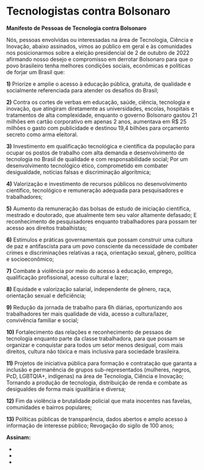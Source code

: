 # Tecnologistas contra Bolsonaro


**Manifesto de Pessoas de Tecnologia contra Bolsonaro**

Nós, pessoas envolvidas ou interessadas na área de Tecnologia, Ciência e Inovação, abaixo assinados, vimos ao público em geral e às comunidades nos posicionarmos sobre a eleição presidencial de 2 de outubro de 2022 afirmando nosso desejo e compromisso em derrotar Bolsonaro para que o povo brasileiro tenha melhores condições sociais, econômicas e políticas de forjar um Brasil que:  

**1)** Priorize e amplie o acesso à educação pública, gratuita, de qualidade e socialmente referenciada para atender os desafios do Brasil; 

**2)** Contra os cortes de verbas em educação, saúde, ciência, tecnologia e inovação, que atingiram diretamente as universidades, escolas, hospitais e tratamentos de alta complexidade, enquanto o governo Bolsonaro gastou 21 milhões em cartão corporativo em apenas 2 anos, aumentava em R$ 25 milhões o gasto com publicidade e destinou 19,4 bilhões para orçamento secreto como arma eleitoral. 

**3)** Investimento em qualificação tecnológica e científica da população para ocupar os postos de trabalho com alta demanda e desenvolvimento de tecnologia no Brasil de qualidade e com responsabilidade social; Por um desenvolvimento tecnológico ético, comprometido em combater desigualdade, notícias falsas e discriminação algorítmica; 

**4)** Valorização e investimento de recursos públicos no desenvolvimento científico, tecnológico e remuneração adequada para pesquisadores e trabalhadores;

**5)** Aumento da remuneração das bolsas de estudo de iniciação científica, mestrado e doutorado, que atualmente tem seu valor altamente defasado; E reconhecimento de pesquisadores enquanto trabalhadores para possam ter acesso aos direitos trabalhistas;

**6)** Estimulos e práticas governamentais que possam construir uma cultura de paz e antifascista para um povo consciente da necessidade de combater crimes e discriminações relativas a raça, orientação sexual, gênero, política e socioeconômico; 

**7)** Combate à violência por meio do acesso à educação, emprego, qualificação profissional, acesso cultural e lazer;

**8)** Equidade e valorização salarial, independente de gênero, raça, orientação sexual e deficiência;


**9)** Redução da jornada de trabalho para 6h diárias, oportunizando aos trabalhadores ter mais qualidade de vida, acesso a cultura/lazer, convivência familiar e social;


**10)** Fortalecimento das relações e reconhecimento de pessaos de tecnologia enquanto parte da classe trabalhadora, para que possam se organizar e conquistar para todos um setor menos desigual, com mais direitos, cultura não tóxica e mais inclusiva para sociedade brasileira. 


**11)** Projetos de iniciativa pública para formação e contratação que garanta a inclusão e permanência de grupos sub-representados (mulheres, negros, PcD, LGBTQIA+, indígenas) na área de Tecnologia, Ciência e Inovação; Tornando a produção de tecnologia, distribuição de renda e combate as desigualdes de forma mais igualitária e diversa;

**12)** Fim da violência e brutalidade policial que mata inocentes nas favelas, comunidades e bairros populares; 

**13)** Políticas públicas de transparência, dados abertos e amplo acesso à informação de interesse público; Revogação do sigilo de 100 anos;


**Assinam:** 

- 
- 
- 


